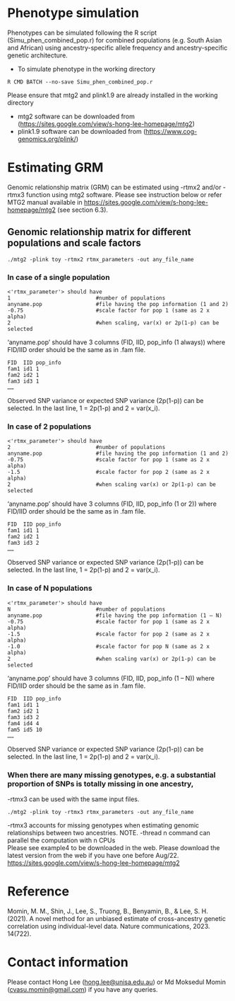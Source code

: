 # Phenotype simulation
Phenotypes can be simulated following the R script (Simu_phen_combined_pop.r) for combined populations (e.g. South Asian and African) using ancestry-specific allele frequency and ancestry-specific genetic architecture.
- To simulate phenotype in the working directory
```
R CMD BATCH --no-save Simu_phen_combined_pop.r
```
Please ensure that mtg2 and plink1.9 are already installed in the working directory 
- mtg2 software can be downloaded from (https://sites.google.com/view/s-hong-lee-homepage/mtg2)
- plink1.9 software can be downloaded from (https://www.cog-genomics.org/plink/)

# Estimating GRM
Genomic relationship matrix (GRM) can be estimated using -rtmx2 and/or -rtmx3 function using mtg2 software. Please see instruction below or refer MTG2 manual available in https://sites.google.com/view/s-hong-lee-homepage/mtg2 (see section 6.3).

## Genomic relationship matrix for different populations and scale factors
```
./mtg2 -plink toy -rtmx2 rtmx_parameters -out any_file_name
```
### In case of a single population
```
<'rtmx_parameter'> should have
1                           #number of populations 
anyname.pop                 #file having the pop information (1 and 2)
-0.75                       #scale factor for pop 1 (same as 2 x alpha)
2                           #when scaling, var(x) or 2p(1-p) can be selected
```
‘anyname.pop’ should have 3 columns (FID, IID, pop_info (1 always)) where FID/IID order should be the same as in .fam file.  
```
FID  IID pop_info
fam1 id1 1
fam2 id2 1
fam3 id3 1
……
```
Observed SNP variance or expected SNP variance (2p(1-p)) can be selected. In the last line, 1 = 2p(1-p) and 2 = var(x_i).

### In case of 2 populations
```
<'rtmx_parameter'> should have
2                           #number of populations 
anyname.pop                 #file having the pop information (1 and 2)
-0.75                       #scale factor for pop 1 (same as 2 x alpha)
-1.5                        #scale factor for pop 2 (same as 2 x alpha)
2                           #when scaling var(x) or 2p(1-p) can be selected
```
‘anyname.pop’ should have 3 columns (FID, IID, pop_info (1 or 2)) where FID/IID order should be the same as in .fam file. 

```
FID  IID pop_info
fam1 id1 1
fam2 id2 1
fam3 id3 2
……
``` 

Observed SNP variance or expected SNP variance (2p(1-p)) can be selected. In the last line, 1 = 2p(1-p) and 2 = var(x_i).

### In case of N populations
```
<'rtmx_parameter'> should have
N                           #number of populations 
anyname.pop                 #file having the pop information (1 – N)
-0.75                       #scale factor for pop 1 (same as 2 x alpha)
-1.5                        #scale factor for pop 2 (same as 2 x alpha)
-1.0                        #scale factor for pop N (same as 2 x alpha)
2                           #when scaling var(x) or 2p(1-p) can be selected
```
‘anyname.pop’ should have 3 columns (FID, IID, pop_info (1 – N)) where FID/IID order should be the same as in .fam file. 

```
FID  IID pop_info
fam1 id1 1
fam2 id2 1
fam3 id3 2
fam4 id4 4
fam5 id5 10
……
```

Observed SNP variance or expected SNP variance (2p(1-p)) can be selected. In the last line, 1 = 2p(1-p) and 2 = var(x_i).

### When there are many missing genotypes, e.g. a substantial proportion of SNPs is totally missing in one ancestry, 
-rtmx3 can be used with the same input files.
```
./mtg2 -plink toy -rtmx3 rtmx_parameters -out any_file_name
```

-rtmx3 accounts for missing genotypes when estimating genomic relationships between two ancestries.
NOTE. -thread n command can parallel the computation with n CPUs  
Please see example4 to be downloaded in the web. 
Please download the latest version from the web if you have one before Aug/22.
https://sites.google.com/view/s-hong-lee-homepage/mtg2

# Reference 
Momin, M. M., Shin, J., Lee, S., Truong, B., Benyamin, B., & Lee, S. H. (2021). A novel method for an unbiased estimate of cross-ancestry genetic correlation using individual-level data. Nature communications, 2023. 14(722). 

# Contact information
Please contact Hong Lee (hong.lee@unisa.edu.au) or Md Moksedul Momin (cvasu.momin@gmail.com) if you have any queries.
